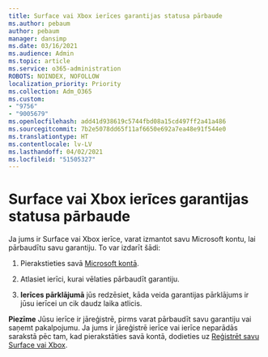 ```yaml
---
title: Surface vai Xbox ierīces garantijas statusa pārbaude
ms.author: pebaum
author: pebaum
manager: dansimp
ms.date: 03/16/2021
ms.audience: Admin
ms.topic: article
ms.service: o365-administration
ROBOTS: NOINDEX, NOFOLLOW
localization_priority: Priority
ms.collection: Adm_O365
ms.custom:
- "9756"
- "9005679"
ms.openlocfilehash: add41d938619c5744fbd08a15cd497ff2a41a486
ms.sourcegitcommit: 7b2e5078dd65f11af6650e692a7ea48e91f544e0
ms.translationtype: HT
ms.contentlocale: lv-LV
ms.lasthandoff: 04/02/2021
ms.locfileid: "51505327"
---
```

# <a name="check-the-warranty-status-for-a-surface-or-xbox-device"></a>Surface vai Xbox ierīces garantijas statusa pārbaude

Ja jums ir Surface vai Xbox ierīce, varat izmantot savu Microsoft kontu, lai pārbaudītu savu garantiju. To var izdarīt šādi:

1. Pierakstieties savā [Microsoft kontā](https://account.microsoft.com/devices/). 

1. Atlasiet ierīci, kurai vēlaties pārbaudīt garantiju.

1. **Ierīces pārklājumā** jūs redzēsiet, kāda veida garantijas pārklājums ir jūsu ierīcei un cik daudz laika atlicis.

**Piezīme** Jūsu ierīce ir jāreģistrē, pirms varat pārbaudīt savu garantiju vai saņemt pakalpojumu. Ja jums ir jāreģistrē ierīce vai ierīce neparādās sarakstā pēc tam, kad pierakstāties savā kontā, dodieties uz [Reģistrēt savu Surface vai Xbox](https://support.microsoft.com/surface/register-your-surface-or-xbox-fd7d73f8-b0e6-c9fa-e83b-0b64652e2376).

